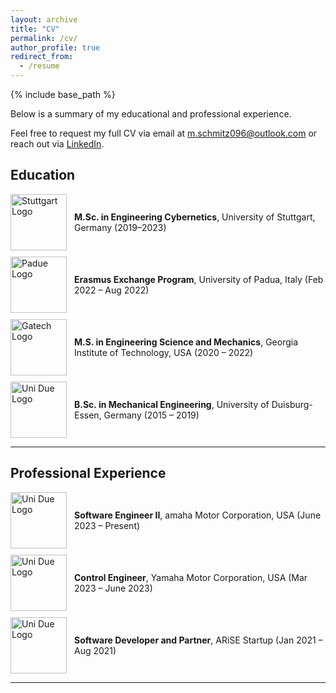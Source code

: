 ```yaml
---
layout: archive
title: "CV"
permalink: /cv/
author_profile: true
redirect_from:
  - /resume
---
```


{% include base_path %}

Below is a summary of my educational and professional experience. 

Feel free to request my full CV via email at [m.schmitz096@outlook.com](mailto:m.schmitz096@outlook.com) or reach out via [LinkedIn](https://www.linkedin.com/in/sjmxschm).

<!-- You can also download the **full version of my CV [here](https://github.com/sjmxschm/sjmxschm.github.io/raw/master/files/CV_Max_Schmitz_PhD_2024.pdf).**
-->

## Education  


<div style="display: flex; align-items: center; margin-bottom: 10px;">
  <img src="{{ '/images/logos/unistuttgart_logo_englisch_cmyk-01.png' | relative_url }}" alt="Stuttgart Logo" width="90" style="margin-right: 12px;">
  <div>
    <strong>M.Sc. in Engineering Cybernetics</strong>, University of Stuttgart, Germany (2019–2023)
  </div>
</div>

<div style="display: flex; align-items: center; margin-bottom: 10px;">
  <img src="{{ '/images/logos/University_of_Padua_seal.svg.png' | relative_url }}" alt="Padue Logo" width="90" style="margin-right: 12px;">
  <div>
    <strong>Erasmus Exchange Program</strong>, University of Padua, Italy (Feb 2022 – Aug 2022) 
  </div>
</div>

<div style="display: flex; align-items: center; margin-bottom: 10px;">
  <img src="{{ '/images/logos/GeorgiaTech_RGB.png' | relative_url }}" alt="Gatech Logo" width="90" style="margin-right: 12px;">
  <div>
    <strong>M.S. in Engineering Science and Mechanics</strong>, Georgia Institute of Technology, USA (2020 – 2022) 
  </div>
</div>

<div style="display: flex; align-items: center; margin-bottom: 10px;">
  <img src="{{ '/images/logos/Uni-duisburg-essen-logo-2022.jpg' | relative_url }}" alt="Uni Due Logo" width="90" style="margin-right: 12px;">
  <div>
    <strong>B.Sc. in Mechanical Engineering</strong>, University of Duisburg-Essen, Germany (2015 – 2019)  
  </div>
</div>

---

## Professional Experience

<div style="display: flex; align-items: center; margin-bottom: 10px;">
  <img src="{{ '/images/logos/yamaha_motor_logo.png' | relative_url }}" alt="Uni Due Logo" width="90" style="margin-right: 12px;">
  <div>
    <strong>Software Engineer II</strong>, amaha Motor Corporation, USA (June 2023 – Present)  
  </div>
</div>

<div style="display: flex; align-items: center; margin-bottom: 10px;">
  <img src="{{ '/images/logos/yamaha_motor_logo.png' | relative_url }}" alt="Uni Due Logo" width="90" style="margin-right: 12px;">
  <div>
    <strong>Control Engineer</strong>, Yamaha Motor Corporation, USA (Mar 2023 – June 2023)  
  </div>
</div>

<div style="display: flex; align-items: center; margin-bottom: 10px;">
  <img src="{{ '/images/logos/AriseLogo.png ' | relative_url }}" alt="Uni Due Logo" width="90" style="margin-right: 12px;">
  <div>
    <strong>Software Developer and Partner</strong>, ARiSE Startup (Jan 2021 – Aug 2021) 
  </div>
</div>

---

<!--
You can explore more about my projects and professional journey through the **full version of my CV [here](https://github.com/sjmxschm/sjmxschm.github.io/raw/master/files/CV_Max_Schmitz_PhD_2024.pdf)** or reach out via [LinkedIn](https://www.linkedin.com/in/sjmxschm).
-->